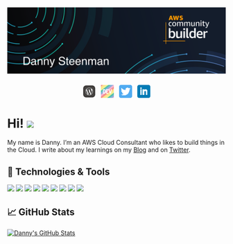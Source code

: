 # [![Danny Steenman header](https://raw.githubusercontent.com/dannysteenman/dannysteenman/main/icon/gh-header.png)](https://dannys.cloud)

<p align='center'>
 <a href="https://dannys.cloud"><img height="30" src="https://raw.githubusercontent.com/dannysteenman/dannysteenman/main/icon/homepage.png"></a>&nbsp;&nbsp;
<a href="https://dev.to/dannysteenman"><img height="30" src="https://raw.githubusercontent.com/dannysteenman/dannysteenman/main/icon/dev.png"></a>&nbsp;&nbsp;
<a href="https://twitter.com/dannysteenman"><img height="30" src="https://github.com/dannysteenman/dannysteenman/blob/main/icon/twitter.png?raw=true"></a>&nbsp;&nbsp;
<a href="https://www.linkedin.com/in/dannysteenman/"><img height="30" src="https://github.com/dannysteenman/dannysteenman/blob/main/icon/linkedin.png?raw=true"></a>
</p>

# Hi! <img src="https://raw.githubusercontent.com/dannysteenman/dannysteenman/main/wave.gif" width="30px">

My name is Danny. I’m an AWS Cloud Consultant who likes to build things in the Cloud. I write about my learnings on my [Blog](https://dannys.cloud) and on [Twitter](https://twitter.com/dannysteenman).

## 🔧 Technologies & Tools
![](https://img.shields.io/badge/OS-MacOS-informational?style=flat&logo=Apple&logoColor=white&color=2bbc8a)
![](https://img.shields.io/badge/Editor-VSCode-informational?style=flat&logo=visual-studio-code&logoColor=white&color=2bbc8a)
![](https://img.shields.io/badge/Code-Python-informational?style=flat&logo=python&logoColor=white&color=2bbc8a)
![](https://img.shields.io/badge/Code-Typescript-informational?style=flat&logo=typescript&logoColor=white&color=2bbc8a)
![](https://img.shields.io/badge/Shell-ZSH-informational?style=flat&logo=gnu-bash&logoColor=white&color=2bbc8a)
![](https://img.shields.io/badge/Tools-CDK-informational?style=flat&logo=amazon-aws&logoColor=white&color=2bbc8a)
![](https://img.shields.io/badge/Tools-CloudFormation-informational?style=flat&logo=amazon-aws&logoColor=white&color=2bbc8a)
![](https://img.shields.io/badge/Tools-Docker-informational?style=flat&logo=docker&logoColor=white&color=2bbc8a)
![](https://img.shields.io/badge/Cloud-Amazon_Web_Services-informational?style=flat&logo=amazon-aws&logoColor=white&color=2bbc8a)

## &#x1f4c8; GitHub Stats

<a href="https://github.com/dannysteenman/dannysteenman">
  <img align="center" src="https://github-readme-stats.vercel.app/api?username=dannysteenman&show_icons=true&line_height=27&count_private=true&title_color=ffffff&text_color=c9cacc&icon_color=2bbc8a&bg_color=1d1f21" alt="Danny's GitHub Stats" />
</a>
